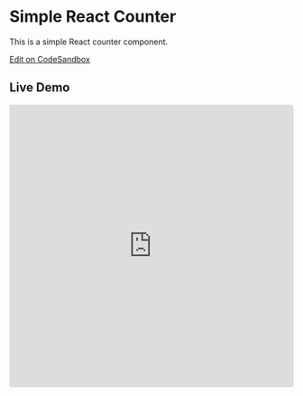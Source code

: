 # Simple React Counter

This is a simple React counter component.

[Edit on CodeSandbox](https://codesandbox.io/s/github/YOUR_GITHUB_USERNAME/YOUR_REPO_NAME)

## Live Demo

<iframe
  src="https://codesandbox.io/embed/github/YOUR_GITHUB_USERNAME/YOUR_REPO_NAME/tree/main/?fontsize=14&hidenavigation=1&theme=dark"
  style="width:100%; height:500px; border:0; border-radius: 4px; overflow:hidden;"
  title="react-counter"
  allow="accelerometer; ambient-light-sensor; camera; encrypted-media; geolocation; gyroscope; hid; microphone; midi; payment; usb; vr; xr-spatial-tracking"
  sandbox="allow-forms allow-modals allow-popups allow-presentation allow-same-origin allow-scripts"
></iframe>
